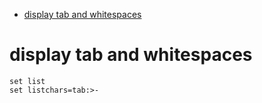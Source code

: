 <!--ts-->
   * [display tab and whitespaces](#display-tab-and-whitespaces)

<!-- Added by: morelly_t1, at: Sat 31 Oct 2020 04:03:26 PM CET -->

<!--te-->

# display tab and whitespaces
```
set list
set listchars=tab:>-
```